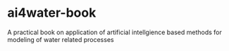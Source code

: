 
# ai4water-book
A practical book on application of artificial intellgience based methods for modeling of water related processes